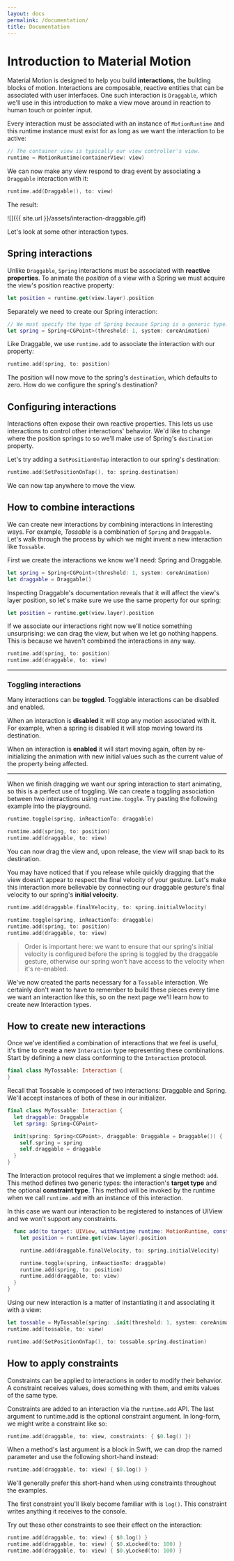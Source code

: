 ```yaml
---
layout: docs
permalink: /documentation/
title: Documentation
---
```


# Introduction to Material Motion

Material Motion is designed to help you build **interactions**, the building blocks of motion. Interactions are composable, reactive entities that can be associated with user interfaces. One such interaction is `Draggable`, which we'll use in this introduction to make a view move around in reaction to human touch or pointer input.

Every interaction must be associated with an instance of `MotionRuntime` and this runtime instance must exist for as long as we want the interaction to be active:

```swift
// The container view is typically our view controller's view.
runtime = MotionRuntime(containerView: view)
```

We can now make any view respond to drag event by associating a `Draggable` interaction with it:

```swift
runtime.add(Draggable(), to: view)
```

The result:

![]({{ site.url }}/assets/interaction-draggable.gif)

Let's look at some other interaction types.

## Spring interactions

Unlike `Draggable`, `Spring` interactions must be associated with **reactive properties**. To animate the *position* of a view with a Spring we must acquire the view's position reactive property:

```swift
let position = runtime.get(view.layer).position
```

Separately we need to create our Spring interaction:

```swift
// We must specify the type of Spring because Spring is a generic type.
let spring = Spring<CGPoint>(threshold: 1, system: coreAnimation)
```

Like Draggable, we use `runtime.add` to associate the interaction with our property:

```swift
runtime.add(spring, to: position)
```

The position will now move to the spring's `destination`, which defaults to zero. How do we configure the spring's destination?

## Configuring interactions

Interactions often expose their own reactive properties. This lets us use interactions to control other interactions' behavior. We'd like to change where the position springs to so we'll make use of Spring's `destination` property.

Let's try adding a `SetPositionOnTap` interaction to our spring's destination:

```swift
runtime.add(SetPositionOnTap(), to: spring.destination)
```

We can now tap anywhere to move the view.

## How to combine interactions

We can create new interactions by combining interactions in interesting ways. For example, *Tossable* is a combination of `Spring` and `Draggable`. Let's walk through the process by which we might invent a new interaction like `Tossable`.

First we create the interactions we know we'll need: Spring and Draggable.

```swift
let spring = Spring<CGPoint>(threshold: 1, system: coreAnimation)
let draggable = Draggable()
```

Inspecting Draggable's documentation reveals that it will affect the view's layer position, so let's make sure we use the same property for our spring:

```swift
let position = runtime.get(view.layer).position
```

If we associate our interactions right now we'll notice something unsurprising: we can drag the view, but when we let go nothing happens. This is because we haven't combined the interactions in any way.

```swift
runtime.add(spring, to: position)
runtime.add(draggable, to: view)
```

---

### Toggling interactions

Many interactions can be **toggled**. Togglable interactions can be disabled and enabled.

When an interaction is **disabled** it will stop any motion associated with it. For example, when a spring is disabled it will stop moving toward its destination.

When an interaction is **enabled** it will start moving again, often by re-initializing the animation with new initial values such as the current value of the property being affected.

---

When we finish dragging we want our spring interaction to start animating, so this is a perfect use of toggling. We can create a toggling association between two interactions using `runtime.toggle`. Try pasting the following example into the playground.

```swift
runtime.toggle(spring, inReactionTo: draggable)

runtime.add(spring, to: position)
runtime.add(draggable, to: view)
```

You can now drag the view and, upon release, the view will snap back to its destination.

You may have noticed that if you release while quickly dragging that the view doesn't appear to respect the final velocity of your gesture. Let's make this interaction more believable by connecting our draggable gesture's final velocity to our spring's **initial velocity**.

```swift
runtime.add(draggable.finalVelocity, to: spring.initialVelocity)

runtime.toggle(spring, inReactionTo: draggable)
runtime.add(spring, to: position)
runtime.add(draggable, to: view)
```

> Order is important here: we want to ensure that our spring's initial velocity is configured before the spring is toggled by the draggable gesture, otherwise our spring won't have access to the velocity when it's re-enabled.

We've now created the parts necessary for a `Tossable` interaction. We certainly don't want to have to remember to build these pieces every time we want an interaction like this, so on the next page we'll learn how to create new Interaction types.

## How to create new interactions

Once we've identified a combination of interactions that we feel is useful, it's time to create a new `Interaction` type representing these combinations. Start by defining a new class conforming to the `Interaction` protocol.

```swift
final class MyTossable: Interaction {
}
```

Recall that Tossable is composed of two interactions: Draggable and Spring. We'll accept instances of both of these in our initializer.

```swift
final class MyTossable: Interaction {
  let draggable: Draggable
  let spring: Spring<CGPoint>

  init(spring: Spring<CGPoint>, draggable: Draggable = Draggable()) {
    self.spring = spring
    self.draggable = draggable
  }
}
```

The Interaction protocol requires that we implement a single method: `add`. This method defines two generic types: the interaction's **target type** and the optional **constraint type**. This method will be invoked by the runtime when we call `runtime.add` with an instance of this interaction.

In this case we want our interaction to be registered to instances of UIView and we won't support any constraints.

```swift
  func add(to target: UIView, withRuntime runtime: MotionRuntime, constraints: NoConstraints) {
    let position = runtime.get(view.layer).position

    runtime.add(draggable.finalVelocity, to: spring.initialVelocity)

    runtime.toggle(spring, inReactionTo: draggable)
    runtime.add(spring, to: position)
    runtime.add(draggable, to: view)
  }
}
```

Using our new interaction is a matter of instantiating it and associating it with a view:

```swift
let tossable = MyTossable(spring: .init(threshold: 1, system: coreAnimation))
runtime.add(tossable, to: view)

runtime.add(SetPositionOnTap(), to: tossable.spring.destination)
```

## How to apply constraints

Constraints can be applied to interactions in order to modify their behavior. A constraint receives values, does something with them, and emits values of the same type.

Constraints are added to an interaction via the `runtime.add` API. The last argument to runtime.add is the optional constraint argument. In long-form, we might write a constraint like so:

```swift
runtime.add(draggable, to: view, constraints: { $0.log() })
```

When a method's last argument is a block in Swift, we can drop the named parameter and use the following short-hand instead:

```swift
runtime.add(draggable, to: view) { $0.log() }
```

We'll generally prefer this short-hand when using constraints throughout the examples.

The first constraint you'll likely become familiar with is `log()`. This constraint writes anything it receives to the console.

Try out these other constraints to see their effect on the interaction:

```swift
runtime.add(draggable, to: view) { $0.log() }
runtime.add(draggable, to: view) { $0.xLocked(to: 100) }
runtime.add(draggable, to: view) { $0.yLocked(to: 100) }
```
